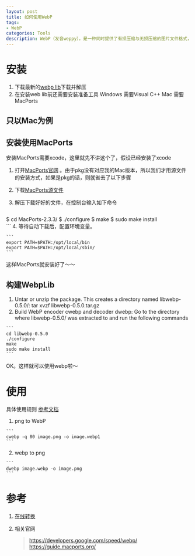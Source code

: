 ```yaml
---
layout: post
title: 如何使用WebP
tags:
- WebP
categories: Tools
description: WebP（发音weppy），是一种同时提供了有损压缩与无损压缩的图片文件格式，派生自视频编码格式VP8，是由Google在购买On2 Technologies后发展出来，以BSD授权条款发布。 WebP最初在2010年发布，目标是减少文件大小，但达到和JPEG格式相同的图片质量，希望能够减少图片档在网络上的发送时间。 2011年11月8日，Google开始让WebP支持无损压缩和透明色的功能，而在2012年8月16日的参考实做libwebp 0.2.0中正式支持。根据Google较早的测试，WebP的无损压缩比网络上找到的PNG档少了45％的文件大小，即使这些PNG档在使用pngcrush和PNGOUT处理过，WebP还是可以减少28％的文件大小。
---
```


# 安装 #       
1.  下载最新的[webp lib](https://storage.googleapis.com/downloads.webmproject.org/releases/webp/index.html)下载并解压
2.  在安装web lib前还需要安装准备工具
Windows 需要Visual C++
Mac 需要 MacPorts   

## 只以Mac为例 ##  
## 安装使用MacPorts   
安装MacPorts需要xcode，这里就先不讲这个了，假设已经安装了xcode   

1.  打开[MacPorts官网](https://guide.macports.org/)  。由于pkg没有对应我的Mac版本，所以我们才用源文件的安装方式，如果是pkg的话，则就省去了以下步骤   
2. 下载[MacPorts源文件](https://distfiles.macports.org/MacPorts/MacPorts-2.3.3.tar.bz2)   
3. 解压下载好好的文件，在控制台输入如下命令    

    ```
$ cd MacPorts-2.3.3/
$ ./configure
$ make
$ sudo make install     
    ```
4.  等待自动下载后，配置环境变量。    

    ```
    export PATH=$PATH:/opt/local/bin   
    export PATH=$PATH:/opt/local/sbin/	
    ```
这样MacPorts就安装好了～～

## 构建WebpLib
1.   Untar or unzip the package. This creates a directory named libwebp-0.5.0/:
tar xvzf libwebp-0.5.0.tar.gz
2.   Build WebP encoder cwebp and decoder dwebp:
Go to the directory where libwebp-0.5.0/ was extracted to and run the following commands 

    ```
    cd libwebp-0.5.0
    ./configure
    make
    sudo make install
    ```
OK。这样就可以使用webp啦～

# 使用
具体使用规则 [参考文档](https://developers.google.com/speed/webp/docs/cwebp)   

1.   png to WebP

	```
    cwebp -q 80 image.png -o image.webp1
	``` 
2.   webp to png   

	```
	dwebp image.webp -o image.png
	```


# 参考
1. [在线转换](https://convertio.co/zh/webp-jpg/)
2. 相关官网

    >https://developers.google.com/speed/webp/
https://guide.macports.org/

